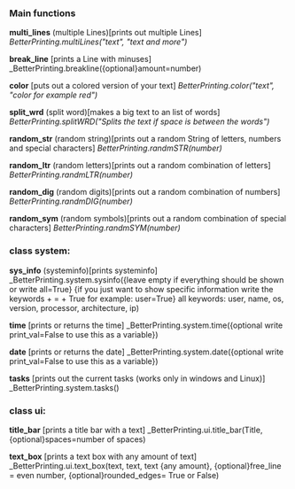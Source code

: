 ### Main functions

**multi_lines** (multiple Lines)[prints out multiple Lines]    _BetterPrinting.multiLines("text", "text and more")_

**break_line** [prints a Line with minuses]     _BetterPrinting.breakline({optional}amount=number)

**color** [puts out a colored version of your text]    _BetterPrinting.color("text", "color for example red")_

**split_wrd** (split word)[makes a big text to an list of words]    _BetterPrinting.splitWRD("Splits the text if space is between the words")_

**random_str** (random string)[prints out a random String of letters, numbers and special characters]    _BetterPrinting.randmSTR(number)_

**random_ltr** (random letters)[prints out a random combination of letters]    _BetterPrinting.randmLTR(number)_

**random_dig** (random digits)[prints out a random combination of numbers]    _BetterPrinting.randmDIG(number)_

**random_sym** (random symbols)[prints out a random combination of special characters]    _BetterPrinting.randmSYM(number)_

### class system:

**sys_info** (systeminfo)[prints systeminfo]     _BetterPrinting.system.sysinfo({leave empty if everything should be shown or write all=True} {if you just want to show specific information write the keywords + = + True for example: user=True} all keywords: user, name, os, version, processor, architecture, ip)

**time** [prints or returns the time]     _BetterPrinting.system.time({optional write print_val=False to use this as a variable})

**date** [prints or returns the date]     _BetterPrinting.system.date({optional write print_val=False to use this as a variable})

**tasks** [prints out the current tasks (works only in windows and Linux)]     _BetterPrinting.system.tasks()

### class ui:

**title_bar** [prints a title bar with a text]     _BetterPrinting.ui.title_bar(Title, {optional}spaces=number of spaces)

**text_box** [prints a text box with any amount of text]     _BetterPrinting.ui.text_box(text, text, text {any amount}, {optional}free_line = even number, {optional}rounded_edges= True or False)
